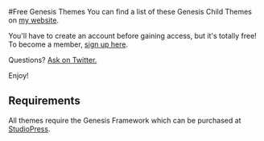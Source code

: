 #Free Genesis Themes
You can find a list of these Genesis Child Themes on <a href="https://calvinkoepke.com/free-genesis-themes/">my website</a>.

You'll have to create an account before gaining access, but it's totally free! To become a member, <a href="https://calvinkoepke.com/free-genesis-themes/">sign up here</a>.

Questions? <a href="http://twitter.com/cjkoepke">Ask on Twitter.</a>

Enjoy!

## Requirements
All themes require the Genesis Framework which can be purchased at <a href="http://www.genesistheme.com" target="_blank">StudioPress</a>.
